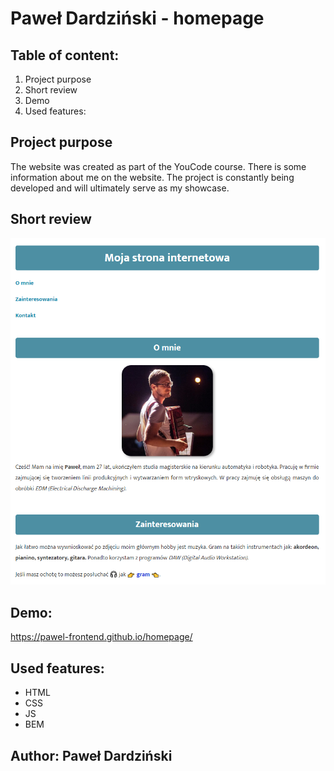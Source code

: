 # Paweł Dardziński - homepage
## Table of content:
1. Project purpose
2. Short review
3. Demo
4. Used features:
## Project purpose
The website was created as part of the YouCode course. There is some information about me on the website. The project is constantly being developed and will ultimately serve as my showcase.
## Short review
![homepage review](https://github.com/Pawel-FrontEnd/homepage/blob/main/images/view.PNG?raw=true)
## Demo:
https://pawel-frontend.github.io/homepage/
## Used features:
- HTML
- CSS
- JS
- BEM
## Author: Paweł Dardziński

